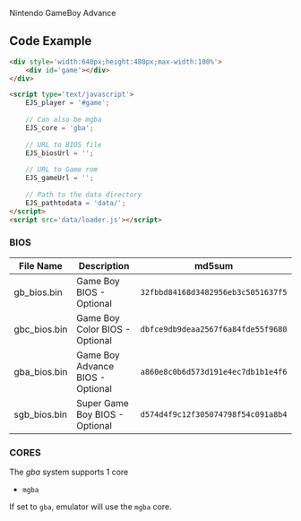  Nintendo GameBoy Advance

## Code Example

```html
<div style='width:640px;height:480px;max-width:100%'>
    <div id='game'></div>
</div>

<script type='text/javascript'>
    EJS_player = '#game';
    
    // Can also be mgba
    EJS_core = 'gba';
    
    // URL to BIOS file
    EJS_biosUrl = '';
    
    // URL to Game rom
    EJS_gameUrl = '';
    
    // Path to the data directory
    EJS_pathtodata = 'data/';
</script>
<script src='data/loader.js'></script>
```

### BIOS

|  File Name  |  Description  |    md5sum   |
| ----------- | ------------- | ----------- |
| gb_bios.bin | Game Boy BIOS - Optional  | `32fbbd84168d3482956eb3c5051637f5` |
| gbc_bios.bin | Game Boy Color BIOS - Optional | `dbfce9db9deaa2567f6a84fde55f9680` |
| gba_bios.bin | Game Boy Advance BIOS - Optional  | `a860e8c0b6d573d191e4ec7db1b1e4f6` |
| sgb_bios.bin | Super Game Boy BIOS - Optional  | `d574d4f9c12f305074798f54c091a8b4` |

### CORES

The *gba* system supports 1 core
- `mgba`

If set to `gba`, emulator will use the `mgba` core.
